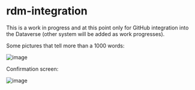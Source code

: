 # rdm-integration
This is a work in progress and at this point only for GitHub integration into the Dataverse (other system will be added as work progresses).

Some pictures that tell more than a 1000 words:

![image](https://user-images.githubusercontent.com/101262459/193055711-a0f3c227-6aee-4bc6-8fa8-40894f4d8302.png)

Confirmation screen:

![image](https://user-images.githubusercontent.com/101262459/193056040-7f07ac20-ab45-4483-8dfe-c4c91e5e41df.png)
